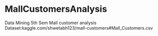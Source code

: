 # MallCustomersAnalysis
Data Mining 5th Sem
Mall customer analysis
Dataset:kaggle.com/shwetabh123/mall-customers#Mall_Customers.csv
